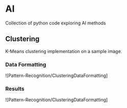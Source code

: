 # AI
Collection of python code exploring AI methods

## Clustering 

K-Means clustering implementation on a sample image.


### Data Formatting

![Pattern-Recognition/ClusteringDataFormatting]



### Results

![Pattern-Recognition/ClusteringDataFormatting]
